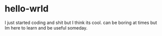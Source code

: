 # hello-wrld
I just started coding and shit but I think its cool.  can be boring at times but Im here to learn and be useful someday. 
